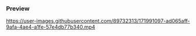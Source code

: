 ### Preview

https://user-images.githubusercontent.com/89732313/171991097-ad065aff-9afa-4ae4-a1fe-57e4db77b340.mp4
